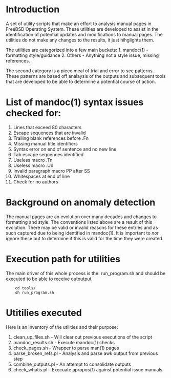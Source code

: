 # Introduction

A set of utility scripts that make an effort to analysis manual pages in
FreeBSD Operating System. These utilities are developed to assist in the
identification of potential updates and modifications to manual pages.
The utilities do not make any changes to the results, it just hihglights them.

The utilities are categorized into a few main buckets:
    1. mandoc(1) - formatting style/guidance
    2. Others - Anything not a style issue, missing references.

The second category is a piece meal of trial and error to see patterns.
These patterns are based off analaysis of the outputs and subsequent tools
that are developed to be able to determine a potential course of action.

# List of mandoc(1) syntax issues checked for:
1. Lines that exceed 80 characters
2. Escape sequences that are invalid
3. Trailing blank references before .Fn
4. Missing manual title identifiers
5. Syntax error on end of sentence and no new line.
6. Tab escape sequences identified 
7. Useless macro .Tn
8. Useless macro .Ud
9. Invalid paragraph macro PP after SS 
10. Whitespaces at end of line
11. Check for no authors 

# Background on anomaly detection

The manual pages are an evolution over many decades and changes to formatting
and style. The conventions listed above are a result of this evolution.
There may be valid or invalid reasons for these entries and as such captured 
due to being identified in mandoc(1). It is important to *not* ignore these
but to determine if this is valid for the time they were created.

# Execution path for utilities
The main driver of this whole process is the: run_program.sh and should be
executed to be able to receive outoutput. 

```
    cd tools/
    sh run_program.sh
```

# Utitilies executed

Here is an inventory of the utilities and their purpose:
1. clean_up_files.sh - Will clear out previous executions of the script
2. mandoc_results.sh - Execute mandoc(1) checks
3. check_pages.sh - Wrapper to parse man(1) pages
4. parse_broken_refs.pl - Analysis and parse awk output from previous step
5. combine_outputs.pl - An attempt to consolidate outputs
6. check_whatis.pl - Execuate apropos(1) against potential issue manuals
